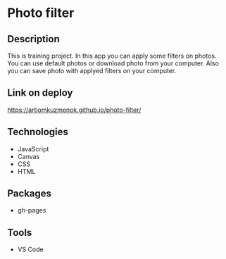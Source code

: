 # Photo filter

## Description 
This is training project. In this app you can apply some filters on photos. You can use default photos or download photo from your computer. Also you can save photo with applyed filters on your computer.

## Link on deploy
https://artiomkuzmenok.github.io/photo-filter/

## Technologies
- JavaScript
- Canvas
- CSS
- HTML

## Packages
- gh-pages

## Tools
- VS Code
